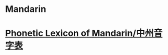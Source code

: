 # Mandarin
# [Phonetic Lexicon of Mandarin/中州音字表](https://github.com/hhliow/mandarin/blob/master/hhliow/mandarin.pdf)
